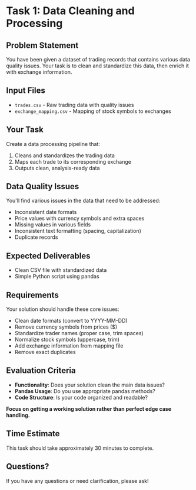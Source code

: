 # Task 1: Data Cleaning and Processing

## Problem Statement
You have been given a dataset of trading records that contains various data quality issues. Your task is to clean and standardize this data, then enrich it with exchange information.

## Input Files
- `trades.csv` - Raw trading data with quality issues
- `exchange_mapping.csv` - Mapping of stock symbols to exchanges

## Your Task
Create a data processing pipeline that:
1. Cleans and standardizes the trading data
2. Maps each trade to its corresponding exchange
3. Outputs clean, analysis-ready data

## Data Quality Issues
You'll find various issues in the data that need to be addressed:
- Inconsistent date formats
- Price values with currency symbols and extra spaces
- Missing values in various fields
- Inconsistent text formatting (spacing, capitalization)
- Duplicate records


## Expected Deliverables
- Clean CSV file with standardized data
- Simple Python script using pandas


## Requirements
Your solution should handle these core issues:
- Clean date formats (convert to YYYY-MM-DD)
- Remove currency symbols from prices ($)
- Standardize trader names (proper case, trim spaces)
- Normalize stock symbols (uppercase, trim)
- Add exchange information from mapping file
- Remove exact duplicates

## Evaluation Criteria
- **Functionality**: Does your solution clean the main data issues?
- **Pandas Usage**: Do you use appropriate pandas methods?
- **Code Structure**: Is your code organized and readable?

**Focus on getting a working solution rather than perfect edge case handling.**

## Time Estimate
This task should take approximately 30 minutes to complete.

## Questions?
If you have any questions or need clarification, please ask!
